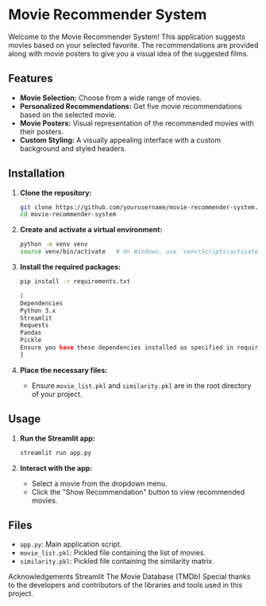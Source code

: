 # Movie Recommender System

Welcome to the Movie Recommender System! This application suggests movies based on your selected favorite. The recommendations are provided along with movie posters to give you a visual idea of the suggested films.

## Features

- **Movie Selection:** Choose from a wide range of movies.
- **Personalized Recommendations:** Get five movie recommendations based on the selected movie.
- **Movie Posters:** Visual representation of the recommended movies with their posters.
- **Custom Styling:** A visually appealing interface with a custom background and styled headers.

## Installation

1. **Clone the repository:**
    ```bash
    git clone https://github.com/yourusername/movie-recommender-system.git
    cd movie-recommender-system
    ```

2. **Create and activate a virtual environment:**
    ```bash
    python -m venv venv
    source venv/bin/activate   # On Windows, use `venv\Scripts\activate`
    ```

3. **Install the required packages:**
    ```bash
    pip install -r requirements.txt

    [
    Dependencies
    Python 3.x
    Streamlit
    Requests
    Pandas
    Pickle
    Ensure you have these dependencies installed as specified in requirements.txt.
    ]
    ```

4. **Place the necessary files:**
    - Ensure `movie_list.pkl` and `similarity.pkl` are in the root directory of your project.

## Usage

1. **Run the Streamlit app:**
    ```bash
    streamlit run app.py
    ```

2. **Interact with the app:**
    - Select a movie from the dropdown menu.
    - Click the "Show Recommendation" button to view recommended movies.

## Files

- `app.py`: Main application script.
- `movie_list.pkl`: Pickled file containing the list of movies.
- `similarity.pkl`: Pickled file containing the similarity matrix.

Acknowledgements
Streamlit
The Movie Database (TMDb)
Special thanks to the developers and contributors of the libraries and tools used in this project.

